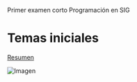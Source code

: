 Primer examen corto Programación en SIG
# Temas iniciales 

[Resumen](https://6f33fa7f78ea46e2aaca-my.sharepoint.com/personal/steven_guillenrivera_ucr_ac_cr/_layouts/15/doc.aspx?sourcedoc={25d768da-52a3-4dfc-9365-340b0878b059}&action=edit)


![Imagen](https://unsplash.com/es/fotos/EUsVwEOsblE)

